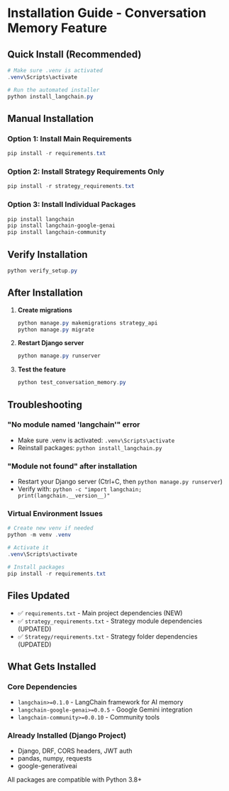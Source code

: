 # Installation Guide - Conversation Memory Feature

## Quick Install (Recommended)

```powershell
# Make sure .venv is activated
.venv\Scripts\activate

# Run the automated installer
python install_langchain.py
```

## Manual Installation

### Option 1: Install Main Requirements
```powershell
pip install -r requirements.txt
```

### Option 2: Install Strategy Requirements Only
```powershell
pip install -r strategy_requirements.txt
```

### Option 3: Install Individual Packages
```powershell
pip install langchain
pip install langchain-google-genai
pip install langchain-community
```

## Verify Installation

```powershell
python verify_setup.py
```

## After Installation

1. **Create migrations**
   ```powershell
   python manage.py makemigrations strategy_api
   python manage.py migrate
   ```

2. **Restart Django server**
   ```powershell
   python manage.py runserver
   ```

3. **Test the feature**
   ```powershell
   python test_conversation_memory.py
   ```

## Troubleshooting

### "No module named 'langchain'" error
- Make sure .venv is activated: `.venv\Scripts\activate`
- Reinstall packages: `python install_langchain.py`

### "Module not found" after installation
- Restart your Django server (Ctrl+C, then `python manage.py runserver`)
- Verify with: `python -c "import langchain; print(langchain.__version__)"`

### Virtual Environment Issues
```powershell
# Create new venv if needed
python -m venv .venv

# Activate it
.venv\Scripts\activate

# Install packages
pip install -r requirements.txt
```

## Files Updated

- ✅ `requirements.txt` - Main project dependencies (NEW)
- ✅ `strategy_requirements.txt` - Strategy module dependencies (UPDATED)
- ✅ `Strategy/requirements.txt` - Strategy folder dependencies (UPDATED)

## What Gets Installed

### Core Dependencies
- `langchain>=0.1.0` - LangChain framework for AI memory
- `langchain-google-genai>=0.0.5` - Google Gemini integration
- `langchain-community>=0.0.10` - Community tools

### Already Installed (Django Project)
- Django, DRF, CORS headers, JWT auth
- pandas, numpy, requests
- google-generativeai

All packages are compatible with Python 3.8+
